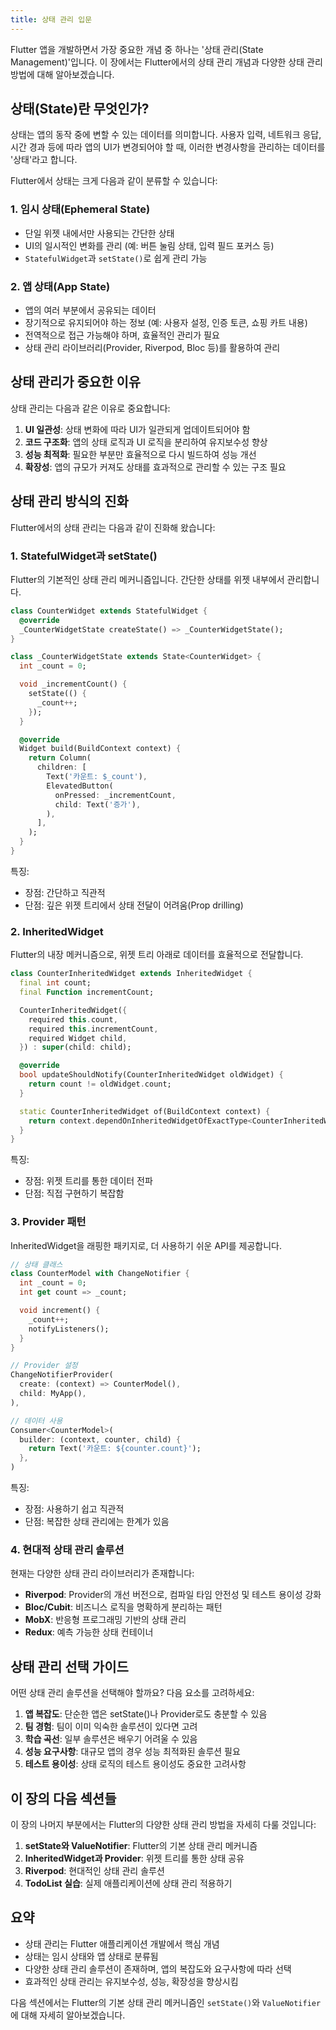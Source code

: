 ```yaml
---
title: 상태 관리 입문
---
```


Flutter 앱을 개발하면서 가장 중요한 개념 중 하나는 '상태 관리(State Management)'입니다. 이 장에서는 Flutter에서의 상태 관리 개념과 다양한 상태 관리 방법에 대해 알아보겠습니다.

## 상태(State)란 무엇인가?

상태는 앱의 동작 중에 변할 수 있는 데이터를 의미합니다. 사용자 입력, 네트워크 응답, 시간 경과 등에 따라 앱의 UI가 변경되어야 할 때, 이러한 변경사항을 관리하는 데이터를 '상태'라고 합니다.

Flutter에서 상태는 크게 다음과 같이 분류할 수 있습니다:


### 1. 임시 상태(Ephemeral State)

- 단일 위젯 내에서만 사용되는 간단한 상태
- UI의 일시적인 변화를 관리 (예: 버튼 눌림 상태, 입력 필드 포커스 등)
- `StatefulWidget`과 `setState()`로 쉽게 관리 가능

### 2. 앱 상태(App State)

- 앱의 여러 부분에서 공유되는 데이터
- 장기적으로 유지되어야 하는 정보 (예: 사용자 설정, 인증 토큰, 쇼핑 카트 내용)
- 전역적으로 접근 가능해야 하며, 효율적인 관리가 필요
- 상태 관리 라이브러리(Provider, Riverpod, Bloc 등)를 활용하여 관리

## 상태 관리가 중요한 이유

상태 관리는 다음과 같은 이유로 중요합니다:

1. **UI 일관성**: 상태 변화에 따라 UI가 일관되게 업데이트되어야 함
2. **코드 구조화**: 앱의 상태 로직과 UI 로직을 분리하여 유지보수성 향상
3. **성능 최적화**: 필요한 부분만 효율적으로 다시 빌드하여 성능 개선
4. **확장성**: 앱의 규모가 커져도 상태를 효과적으로 관리할 수 있는 구조 필요


## 상태 관리 방식의 진화

Flutter에서의 상태 관리는 다음과 같이 진화해 왔습니다:

### 1. StatefulWidget과 setState()

Flutter의 기본적인 상태 관리 메커니즘입니다. 간단한 상태를 위젯 내부에서 관리합니다.

```dart
class CounterWidget extends StatefulWidget {
  @override
  _CounterWidgetState createState() => _CounterWidgetState();
}

class _CounterWidgetState extends State<CounterWidget> {
  int _count = 0;

  void _incrementCount() {
    setState(() {
      _count++;
    });
  }

  @override
  Widget build(BuildContext context) {
    return Column(
      children: [
        Text('카운트: $_count'),
        ElevatedButton(
          onPressed: _incrementCount,
          child: Text('증가'),
        ),
      ],
    );
  }
}
```

특징:

- 장점: 간단하고 직관적
- 단점: 깊은 위젯 트리에서 상태 전달이 어려움(Prop drilling)

### 2. InheritedWidget

Flutter의 내장 메커니즘으로, 위젯 트리 아래로 데이터를 효율적으로 전달합니다.

```dart
class CounterInheritedWidget extends InheritedWidget {
  final int count;
  final Function incrementCount;

  CounterInheritedWidget({
    required this.count,
    required this.incrementCount,
    required Widget child,
  }) : super(child: child);

  @override
  bool updateShouldNotify(CounterInheritedWidget oldWidget) {
    return count != oldWidget.count;
  }

  static CounterInheritedWidget of(BuildContext context) {
    return context.dependOnInheritedWidgetOfExactType<CounterInheritedWidget>()!;
  }
}
```

특징:

- 장점: 위젯 트리를 통한 데이터 전파
- 단점: 직접 구현하기 복잡함

### 3. Provider 패턴

InheritedWidget을 래핑한 패키지로, 더 사용하기 쉬운 API를 제공합니다.

```dart
// 상태 클래스
class CounterModel with ChangeNotifier {
  int _count = 0;
  int get count => _count;

  void increment() {
    _count++;
    notifyListeners();
  }
}

// Provider 설정
ChangeNotifierProvider(
  create: (context) => CounterModel(),
  child: MyApp(),
),

// 데이터 사용
Consumer<CounterModel>(
  builder: (context, counter, child) {
    return Text('카운트: ${counter.count}');
  },
)
```

특징:

- 장점: 사용하기 쉽고 직관적
- 단점: 복잡한 상태 관리에는 한계가 있음

### 4. 현대적 상태 관리 솔루션

현재는 다양한 상태 관리 라이브러리가 존재합니다:

- **Riverpod**: Provider의 개선 버전으로, 컴파일 타임 안전성 및 테스트 용이성 강화
- **Bloc/Cubit**: 비즈니스 로직을 명확하게 분리하는 패턴
- **MobX**: 반응형 프로그래밍 기반의 상태 관리
- **Redux**: 예측 가능한 상태 컨테이너

## 상태 관리 선택 가이드

어떤 상태 관리 솔루션을 선택해야 할까요? 다음 요소를 고려하세요:

1. **앱 복잡도**: 단순한 앱은 setState()나 Provider로도 충분할 수 있음
2. **팀 경험**: 팀이 이미 익숙한 솔루션이 있다면 고려
3. **학습 곡선**: 일부 솔루션은 배우기 어려울 수 있음
4. **성능 요구사항**: 대규모 앱의 경우 성능 최적화된 솔루션 필요
5. **테스트 용이성**: 상태 로직의 테스트 용이성도 중요한 고려사항

## 이 장의 다음 섹션들

이 장의 나머지 부분에서는 Flutter의 다양한 상태 관리 방법을 자세히 다룰 것입니다:

1. **setState와 ValueNotifier**: Flutter의 기본 상태 관리 메커니즘
2. **InheritedWidget과 Provider**: 위젯 트리를 통한 상태 공유
3. **Riverpod**: 현대적인 상태 관리 솔루션
4. **TodoList 실습**: 실제 애플리케이션에 상태 관리 적용하기

## 요약

- 상태 관리는 Flutter 애플리케이션 개발에서 핵심 개념
- 상태는 임시 상태와 앱 상태로 분류됨
- 다양한 상태 관리 솔루션이 존재하며, 앱의 복잡도와 요구사항에 따라 선택
- 효과적인 상태 관리는 유지보수성, 성능, 확장성을 향상시킴

다음 섹션에서는 Flutter의 기본 상태 관리 메커니즘인 `setState()`와 `ValueNotifier`에 대해 자세히 알아보겠습니다.
